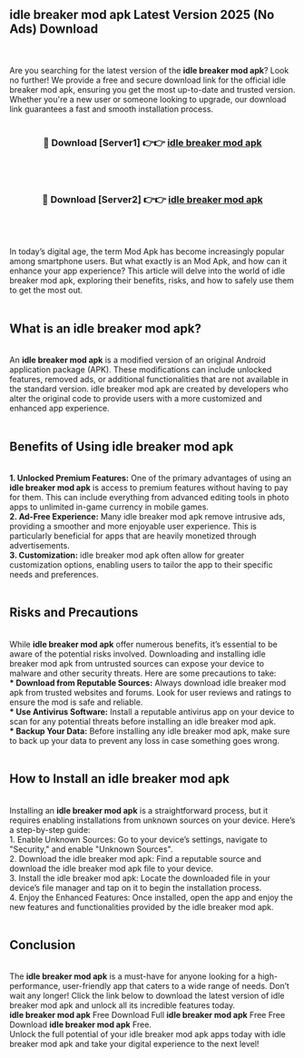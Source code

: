 ## idle breaker mod apk Latest Version 2025 (No Ads) Download
<br><br>
Are you searching for the latest version of the <strong>idle breaker mod apk</strong>? Look no further! We provide a free and secure download link for the official idle breaker mod apk, ensuring you get the most up-to-date and trusted version. Whether you're a new user or someone looking to upgrade, our download link guarantees a fast and smooth installation process.
<br>
<br>
<div align="center">
<h3>🔴 Download [Server1] 👉👉 <a href="https://modyolo.store/idle_breaker_mod_apk">idle breaker mod apk</a></h3><br>
<br>
<h3>🔴 Download [Server2] 👉👉 <a href="https://modyolo.store/idle_breaker_mod_apk">idle breaker mod apk</a></h3><br>
</div>
<br>
<br>
In today’s digital age, the term Mod Apk has become increasingly popular among smartphone users. But what exactly is an Mod Apk, and how can it enhance your app experience? This article will delve into the world of idle breaker mod apk, exploring their benefits, risks, and how to safely use them to get the most out.
<br>
<br>
<h2>What is an idle breaker mod apk?</h2>
<br>
An <strong>idle breaker mod apk</strong> is a modified version of an original Android application package (APK). These modifications can include unlocked features, removed ads, or additional functionalities that are not available in the standard version. idle breaker mod apk are created by developers who alter the original code to provide users with a more customized and enhanced app experience.
<br>
<br>
<h2>Benefits of Using idle breaker mod apk</h2>
<br>
<strong> 1. Unlocked Premium Features:</strong> One of the primary advantages of using an <strong>idle breaker mod apk</strong> is access to premium features without having to pay for them. This can include everything from advanced editing tools in photo apps to unlimited in-game currency in mobile games.
<br>
<strong> 2. Ad-Free Experience:</strong> Many idle breaker mod apk remove intrusive ads, providing a smoother and more enjoyable user experience. This is particularly beneficial for apps that are heavily monetized through advertisements.
<br>
<strong> 3. Customization:</strong> idle breaker mod apk often allow for greater customization options, enabling users to tailor the app to their specific needs and preferences.
<br>
<br>
<h2>Risks and Precautions</h2>
<br>
While <strong>idle breaker mod apk</strong> offer numerous benefits, it’s essential to be aware of the potential risks involved. Downloading and installing idle breaker mod apk from untrusted sources can expose your device to malware and other security threats. Here are some precautions to take:
<br>
<strong> * Download from Reputable Sources:</strong> Always download idle breaker mod apk from trusted websites and forums. Look for user reviews and ratings to ensure the mod is safe and reliable.
<br>
<strong> * Use Antivirus Software:</strong> Install a reputable antivirus app on your device to scan for any potential threats before installing an idle breaker mod apk.
<br>
<strong> * Backup Your Data:</strong> Before installing any idle breaker mod apk, make sure to back up your data to prevent any loss in case something goes wrong.
<br>
<br>
<h2>How to Install an idle breaker mod apk</h2>
<br>
Installing an <strong>idle breaker mod apk</strong> is a straightforward process, but it requires enabling installations from unknown sources on your device. Here’s a step-by-step guide:
<br>
 1. Enable Unknown Sources: Go to your device’s settings, navigate to "Security," and enable "Unknown Sources".
<br>
 2. Download the idle breaker mod apk: Find a reputable source and download the idle breaker mod apk file to your device.
<br>
 3. Install the idle breaker mod apk: Locate the downloaded file in your device’s file manager and tap on it to begin the installation process.
<br>
 4. Enjoy the Enhanced Features: Once installed, open the app and enjoy the new features and functionalities provided by the idle breaker mod apk.
<br>
<br>
<h2><strong>Conclusion</strong></h2>
<br>
The <strong>idle breaker mod apk</strong> is a must-have for anyone looking for a high-performance, user-friendly app that caters to a wide range of needs. Don’t wait any longer! Click the link below to download the latest version of idle breaker mod apk and unlock all its incredible features today.
<br>
<strong>idle breaker mod apk</strong> Free Download Full <strong>idle breaker mod apk</strong> Free Free Download <strong>idle breaker mod apk</strong> Free.
<br>
Unlock the full potential of your idle breaker mod apk apps today with idle breaker mod apk and take your digital experience to the next level!

